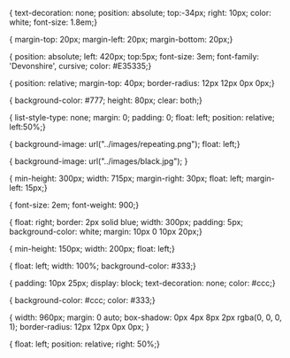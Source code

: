 { text-decoration: none;
position: absolute;
top:-34px;
right: 10px;
color: white;
font-size: 1.8em;}

{ margin-top: 20px;
margin-left: 20px;
margin-bottom: 20px;}

{ position: absolute;
left: 420px;
top:5px;
font-size: 3em;
font-family: 'Devonshire', cursive;
color: #E35335;}

{ position: relative;
margin-top: 40px;
border-radius: 12px 12px 0px 0px;}

{ background-color: #777;
height: 80px;
clear: both;}

{ list-style-type: none;
margin: 0;
padding: 0;
float: left;
position: relative;
left:50%;}

{ background-image: url("../images/repeating.png");
float: left;}

{ background-image: url("../images/black.jpg"); }

{ min-height: 300px;
width: 715px;
margin-right: 30px;
float: left;
margin-left: 15px;}

{ font-size: 2em;
font-weight: 900;}

{ float: right;
border: 2px solid blue;
width: 300px;
padding: 5px;
background-color: white;
margin: 10px 0 10px 20px;}

{ min-height: 150px;
width: 200px;
float: left;}

{ float: left;
width: 100%;
background-color: #333;}

{ padding: 10px 25px;
display: block;
text-decoration: none;
color: #ccc;}

{ background-color: #ccc;
color: #333;}

{ width: 960px;
margin: 0 auto;
box-shadow: 0px 4px 8px 2px rgba(0, 0, 0, 1);
border-radius: 12px 12px 0px 0px; }

{ float: left;
position: relative;
right: 50%;}

